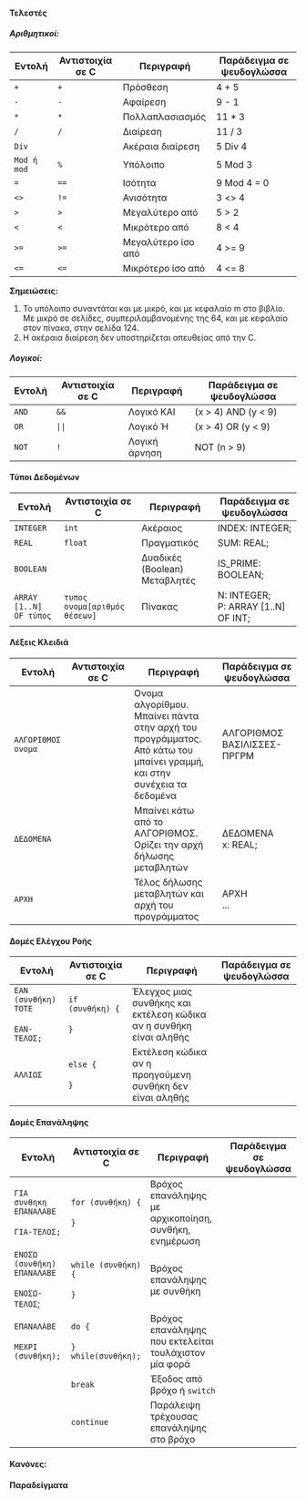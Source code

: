 

#### Τελεστές

##### Αριθμητικοί:

| **Εντολή**   | **Αντιστοιχία σε C**   | **Περιγραφή**      | **Παράδειγμα σε ψευδογλώσσα** |
| ------------ | ---------------------- | ------------------ | ----------------------------- |
| `+`          | `+`                    | Πρόσθεση           | 4 + 5                         |
| `-`          | `-`                    | Αφαίρεση           | 9 - 1                         |
| `*`          | `*`                    | Πολλαπλασιασμός    | 11 * 3                        |
| `/`          | `/`                    | Διαίρεση           | 11 / 3                        |
| `Div`        | ` `                    | Ακέραια διαίρεση   | 5 Div 4                       |
| `Mod ή mod`  | `%`                    | Υπόλοιπο           | 5 Mod 3                       |
| `=`          | `==`                   | Ισότητα            | 9 Mod 4 = 0                   |
| `<>`         | `!=`                   | Ανισότητα          | 3 <> 4                        |
| `>`          | `>`                    | Μεγαλύτερο από     | 5 > 2                         |
| `<`          | `<`                    | Μικρότερο από      | 8 < 4                         |
| `>=`         | `>=`                   | Μεγαλύτερο ίσο από | 4 >= 9                        |
| `<=`         | `<=`                   | Μικρότερο ίσο από  | 4 <= 8                        |

**Σημειώσεις:**
1. Το υπόλοιπο συναντάται και με μικρό, και με κεφαλαίο m στο βιβλίο. Με μικρό σε σελίδες, συμπεριλαμβανομένης της 64, και με κεφαλαίο στον πίνακα, στην σελίδα 124.
2. Η ακέραια διαίρεση δεν υποστηρίζεται απευθείας από την C.

##### Λογικοί:

| **Εντολή**   | **Αντιστοιχία σε C**   | **Περιγραφή** | **Παράδειγμα σε ψευδογλώσσα** |
| ------------ | ---------------------- | ------------- | ----------------------------- |
| `AND`        | `&&`                   | Λογικό ΚΑΙ    | (x > 4) AND (y < 9)           |
| `OR`         | `\|\|`                 | Λογικό Ή      | (x > 4) OR (y < 9)            |
| `NOT`        | `!`                    | Λογική άρνηση | NOT (n > 9)                   |

#### Τύποι Δεδομένων 

| **Εντολή**              | **Αντιστοιχία σε C**            | **Περιγραφή**                 | **Παράδειγμα σε ψευδογλώσσα**          |
| ----------------------- | ------------------------------- | ----------------------------- | -------------------------------------- |
| `INTEGER`               | `int`                           | Ακέραιος                      | INDEX: INTEGER;                        |
| `REAL`                  | `float`                         | Πραγματικός                   | SUM: REAL;                             |
| `BOOLEAN`               |                                 | Δυαδικές (Boolean) Μεταβλητές | IS_PRIME: BOOLEAN;                     |
| `ARRAY [1..N] OF τύπος` | `τυπος ονομα[αριθμός θέσεων]`   | Πίνακας                       | N: INTEGER;<br>P: ARRAY [1..N] OF INT; |

#### Λέξεις Κλειδιά

| **Εντολή**         | **Αντιστοιχία σε C** | **Περιγραφή**                                                                                                             | **Παράδειγμα σε ψευδογλώσσα** |
| ------------------ | -------------------- | ------------------------------------------------------------------------------------------------------------------------- | ----------------------------- |
| `ΑΛΓΟΡΙΘΜΟΣ ονομα` |                      | Ονομα αλγορίθμου. Μπαίνει πάντα στην αρχή του προγράμματος.<br>Από κάτω του μπαίνει γραμμή, και στην συνέχεια τα δεδομένα | ΑΛΓΟΡΙΘΜΟΣ ΒΑΣΙΛΙΣΣΕΣ-ΠΡΓΡΜ   |
| `ΔΕΔΟΜΕΝΑ`         |                      | Μπαίνει κάτω από το ΑΛΓΟΡΙΘΜΟΣ. Ορίζει την αρχή δήλωσης μεταβλητών                                                        | ΔΕΔΟΜΕΝΑ<br>x: REAL;          |
| `ΑΡΧΗ`             |                      | Τέλος δήλωσης μεταβλητών και αρχή του προγράμματος                                                                        | ΑΡΧΗ<br>...                   |

#### Δομές Ελέγχου Ροής

| **Εντολή**                               | **Αντιστοιχία σε C**        | **Περιγραφή**                                                       | **Παράδειγμα σε ψευδογλώσσα** |
| ---------------------------------------- | --------------------------- | ------------------------------------------------------------------- | ----------------------------- |
| `ΕΑΝ (συνθήκη) ΤΟΤΕ`<br><br>`ΕΑΝ-ΤΕΛΟΣ;` | `if (συνθήκη) {`<br><br>`}` | Έλεγχος μιας συνθήκης και εκτέλεση κώδικα αν η συνθήκη είναι αληθής |                               |
| `ΑΛΛΙΩΣ`                                 | `else {`<br><br>`}`         | Εκτέλεση κώδικα αν η προηγούμενη συνθήκη δεν είναι αληθής           |                               |

#### Δομές Επανάληψης

| **Εντολή**                                        | **Αντιστοιχία σε C**                       | **Περιγραφή**                                         | **Παράδειγμα σε ψευδογλώσσα** |
| ------------------------------------------------- | ------------------------------------------ | ----------------------------------------------------- | ----------------------------- |
| `ΓΙΑ συνθηκη ΕΠΑΝΑΛΑΒΕ`<br><br>`ΓΙΑ-ΤΕΛΟΣ;`       | `for (συνθήκη) {`<br><br>`}`               | Βρόχος επανάληψης με αρχικοποίηση, συνθήκη, ενημέρωση |                               |
| `ΕΝΟΣΩ (συνθήκη) ΕΠΑΝΑΛΑΒΕ`<br><br>`ΕΝΟΣΩ-ΤΕΛΟΣ`; | `while (συνθήκη) {`<br><br>`}`             | Βρόχος επανάληψης με συνθήκη                          |                               |
| `ΕΠΑΝΑΛΑΒΕ`<br><br>`ΜΕΧΡΙ (συνθήκη);`             | `do {`<br><br>`}`<br>`while(συνθήκη);`     | Βρόχος επανάληψης που εκτελείται τουλάχιστον μία φορά |                               |
|                                                   | `break`                                    | Έξοδος από βρόχο ή `switch`                           |                               |
|                                                   | `continue`                                 | Παράλειψη τρέχουσας επανάληψης στο βρόχο              |                               |


#### Κανόνες:




#### Παραδείγματα

